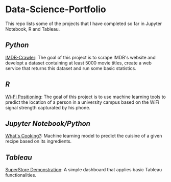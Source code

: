 # Data-Science-Portfolio
This repo lists some of the projects that I have completed so far in Jupyter Notebook, R and Tableau.

## _Python_
[IMDB-Crawler](https://github.com/rafaelcgama/IMDB-Crawler): The goal of this project is to scrape IMDB's website and developt a dataset containing at least 5000 movie titles, create a web service that returns this dataset and run some basic statistics.

## *R*
[Wi-Fi Positioning](https://github.com/rafaelcgama/WiFi-Positioning): The goal of this project is to use machine learning tools to predict the location of a person in a university campus based on the WiFi signal strength capturated by his phone.

## _Jupyter Notebook/Python_
[What's Cooking?](https://github.com/rafaelcgama/Whats-Cooking): Machine learning model to predict the cuisine of a given recipe based on its ingredients.

## _Tableau_
[SuperStore Demonstration](https://public.tableau.com/profile/rafaelcgama): A simple dashboard that applies basic Tableau functionalities.
